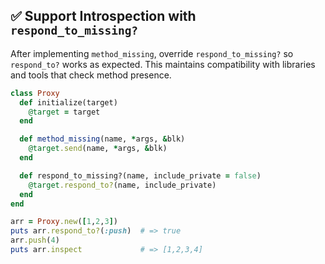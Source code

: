 ## ✅ Support Introspection with `respond_to_missing?`

After implementing `method_missing`, override `respond_to_missing?` so `respond_to?` works as expected. This maintains compatibility with libraries and tools that check method presence.

```ruby
class Proxy
  def initialize(target)
    @target = target
  end

  def method_missing(name, *args, &blk)
    @target.send(name, *args, &blk)
  end

  def respond_to_missing?(name, include_private = false)
    @target.respond_to?(name, include_private)
  end
end

arr = Proxy.new([1,2,3])
puts arr.respond_to?(:push)  # => true
arr.push(4)
puts arr.inspect             # => [1,2,3,4]
```